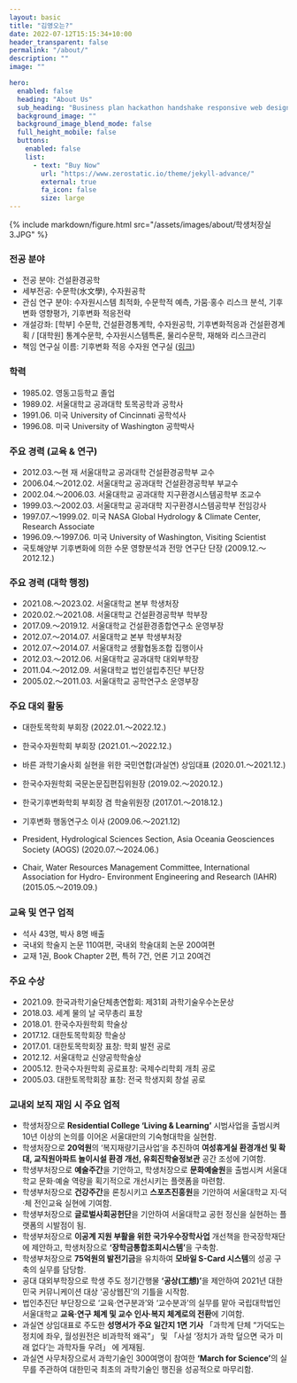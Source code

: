 ```yaml
---
layout: basic
title: "김영오는?"
date: 2022-07-12T15:15:34+10:00
header_transparent: false
permalink: "/about/"
description: ""
image: ""

hero:
  enabled: false
  heading: "About Us"
  sub_heading: "Business plan hackathon handshake responsive web design."
  background_image: ""
  background_image_blend_mode: false
  full_height_mobile: false
  buttons:
    enabled: false
    list:
      - text: "Buy Now"
        url: "https://www.zerostatic.io/theme/jekyll-advance/"
        external: true
        fa_icon: false
        size: large
---
```


{% include markdown/figure.html src="/assets/images/about/학생처장실3.JPG" %}

### 전공 분야
- 전공 분야: 건설환경공학
- 세부전공: 수문학(水文學), 수자원공학
- 관심 연구 분야: 수자원시스템 최적화, 수문학적 예측, 가뭄·홍수 리스크 분석, 기후변화 영향평가, 기후변화 적응전략
- 개설강좌: [학부] 수문학, 건설환경통계학, 수자원공학, 기후변화적응과 건설환경계획 / [대학원] 통계수문학, 수자원시스템특론, 물리수문학, 재해와 리스크관리
- 책임 연구실 이름: 기후변화 적응 수자원 연구실 (<a href="https://ccawr.snu.ac.kr/sub1_1.php" target="blank">링크</a>)

### 학력
- 1985.02. 영동고등학교 졸업
- 1989.02. 서울대학교 공과대학 토목공학과 공학사
- 1991.06. 미국 University of Cincinnati 공학석사
- 1996.08. 미국 University of Washington 공학박사

### 주요 경력 (교육 & 연구)
- 2012.03.～현 재 서울대학교 공과대학 건설환경공학부 교수
- 2006.04.～2012.02. 서울대학교 공과대학 건설환경공학부 부교수
- 2002.04.～2006.03. 서울대학교 공과대학 지구환경시스템공학부 조교수
- 1999.03.～2002.03. 서울대학교 공과대학 지구환경시스템공학부 전임강사
- 1997.07.～1999.02. 미국 NASA Global Hydrology & Climate Center, Research Associate
- 1996.09.～1997.06. 미국 University of Washington, Visiting Scientist
- 국토해양부 기후변화에 의한 수문 영향분석과 전망 연구단 단장 (2009.12.～2012.12.)

### 주요 경력 (대학 행정)
- 2021.08.～2023.02. 서울대학교 본부 학생처장
- 2020.02.～2021.08. 서울대학교 건설환경공학부 학부장
- 2017.09.～2019.12. 서울대학교 건설환경종합연구소 운영부장
- 2012.07.～2014.07. 서울대학교 본부 학생부처장
- 2012.07.～2014.07. 서울대학교 생활협동조합 집행이사
- 2012.03.～2012.06. 서울대학교 공과대학 대외부학장
- 2011.04.～2012.09. 서울대학교 법인설립추진단 부단장
- 2005.02.～2011.03. 서울대학교 공학연구소 운영부장

### 주요 대외 활동
- 대한토목학회 부회장 (2022.01.～2022.12.)
- 한국수자원학회 부회장 (2021.01.～2022.12.)
- 바른 과학기술사회 실현을 위한 국민연합(과실연) 상임대표 (2020.01.～2021.12.)
- 한국수자원학회 국문논문집편집위원장 (2019.02.～2020.12.)
- 한국기후변화학회 부회장 겸 학술위원장 (2017.01.～2018.12.)
- 기후변화 행동연구소 이사 (2009.06.～2021.12)

- President, Hydrological Sciences Section, Asia Oceania Geosciences Society (AOGS)
(2020.07.～2024.06.)
- Chair, Water Resources Management Committee, International Association for Hydro- Environment Engineering and Research (IAHR) (2015.05.～2019.09.)

### 교육 및 연구 업적
- 석사 43명, 박사 8명 배출
- 국내외 학술지 논문 110여편, 국내외 학술대회 논문 200여편
- 교재 1권, Book Chapter 2편, 특허 7건, 언론 기고 20여건

### 주요 수상
- 2021.09. 한국과학기술단체총연합회: 제31회 과학기술우수논문상
- 2018.03. 세계 물의 날 국무총리 표창
- 2018.01. 한국수자원학회 학술상
- 2017.12. 대한토목학회장 학술상
- 2017.01. 대한토목학회장 표창: 학회 발전 공로
- 2012.12. 서울대학교 신양공학학술상
- 2005.12. 한국수자원학회 공로표창: 국제수리학회 개최 공로
- 2005.03. 대한토목학회장 표창: 전국 학생지회 창설 공로
 
### 교내외 보직 재임 시 주요 업적
- 학생처장으로 <b>Residential College ‘Living & Learning’</b> 시범사업을 출범시켜 10년 이상의 논의를 이어온 서울대만의 기숙형대학을 실현함.
- 학생처장으로 <b>20억원</b>의 ‘복지재량기금사업’을 추진하여 <b>여성휴게실 환경개선 및 확대, 교직원아파트 놀이시설 환경 개선, 유회진학술정보관</b> 공간 조성에 기여함.
- 학생부처장으로 <b>예술주간</b>을 기안하고, 학생처장으로 <b>문화예술원</b>을 출범시켜 서울대학교 문화·예술 역량을 획기적으로 개선시키는 플랫폼을 마련함.
- 학생부처장으로 <b>건강주간</b>을 론칭시키고 <b>스포츠진흥원</b>을 기안하여 서울대학교 지·덕·체 전인교육 실현에 기여함.
- 학생부처장으로 <b>글로벌사회공헌단</b>을 기안하여 서울대학교 공헌 정신을 실현하는 플랫폼의 시발점이 됨.
- 학생부처장으로 <b>이공계 지원 부활을 위한 국가우수장학사업</b> 개선책을 한국장학재단에 제안하고, 학생처장으로 <b>‘장학금통합조회시스템’</b>을 구축함.
- 학생부처장으로 <b>75억원의 발전기금</b>을 유치하여 <b>모바일 S-Card 시스템</b>의 성공 구축의 실무를 담당함.
- 공대 대외부학장으로 학생 주도 정기간행물 <b>‘공상(工想)’</b>을 제안하여 2021년 대한민국 커뮤니케이션 대상 ‘공상웹진’의 기틀을 시작함.
- 법인추진단 부단장으로 ‘교육·연구분과’와 ‘교수분과’의 실무를 맡아 국립대학법인 서울대학교 <b>교육·연구 체계 및 교수 인사·복지 체계로의 전환</b>에 기여함. 
- 과실연 상임대표로 주도한 <b>성명서가 주요 일간지 1면 기사</b>  「과학계 단체 “가덕도는 정치에 좌우, 월성원전은 비과학적 왜곡”」  및  「사설 ‘정치가 과학 덮으면 국가 미래 없다’는 과학자들 우려」 에 게재됨. 
- 과실연 사무처장으로서 과학기술인 300여명이 참여한 <b>‘March for Science’</b>의 실무를 주관하여 대한민국 최초의 과학기술인 행진을 성공적으로 마무리함.